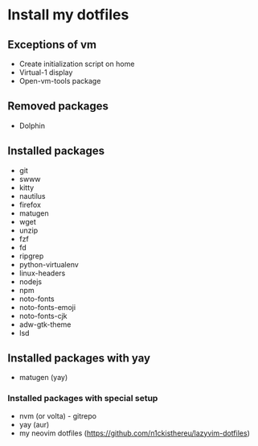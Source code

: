 # Install my dotfiles

## Exceptions of vm

- Create initialization script on home
- Virtual-1 display
- Open-vm-tools package

## Removed packages

- Dolphin

## Installed packages

- git
- swww
- kitty
- nautilus
- firefox
- matugen
- wget
- unzip
- fzf
- fd
- ripgrep
- python-virtualenv
- linux-headers
- nodejs
- npm
- noto-fonts
- noto-fonts-emoji
- noto-fonts-cjk
- adw-gtk-theme
- lsd

## Installed packages with yay

- matugen (yay)

### Installed packages with special setup

- nvm (or volta) - gitrepo
- yay (aur)
- my neovim dotfiles (<https://github.com/n1ckisthereu/lazyvim-dotfiles>)
